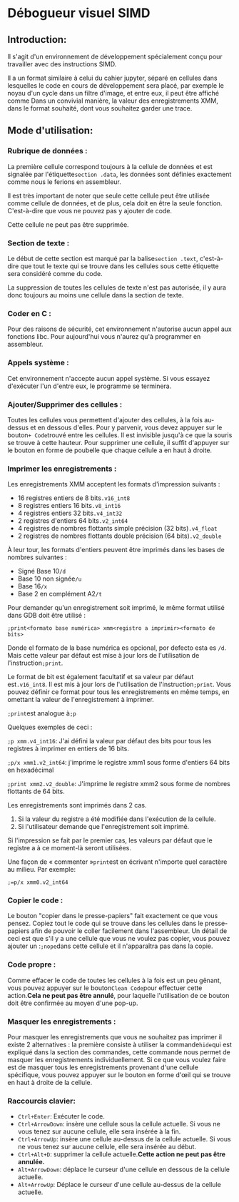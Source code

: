 # Débogueur visuel SIMD

## Introduction:

Il s'agit d'un environnement de développement spécialement conçu pour travailler avec des instructions SIMD.

Il a un format similaire à celui du cahier jupyter, séparé en cellules dans lesquelles le code en cours de développement sera placé, par exemple le noyau d'un cycle dans un filtre d'image, et entre eux, il peut être affiché comme Dans un convivial manière, la valeur des enregistrements XMM, dans le format souhaité, dont vous souhaitez garder une trace.

## Mode d'utilisation:

### Rubrique de données :

La première cellule correspond toujours à la cellule de données et est signalée par l'étiquette`section .data`, les données sont définies exactement comme nous le ferions en assembleur.

Il est très important de noter que seule cette cellule peut être utilisée comme cellule de données, et de plus, cela doit en être la seule fonction. C'est-à-dire que vous ne pouvez pas y ajouter de code.

Cette cellule ne peut pas être supprimée.

### Section de texte :

Le début de cette section est marqué par la balise`section .text`, c'est-à-dire que tout le texte qui se trouve dans les cellules sous cette étiquette sera considéré comme du code.

La suppression de toutes les cellules de texte n'est pas autorisée, il y aura donc toujours au moins une cellule dans la section de texte.

### Coder en C :

Pour des raisons de sécurité, cet environnement n'autorise aucun appel aux fonctions libc. Pour aujourd'hui vous n'aurez qu'à programmer en assembleur.

### Appels système :

Cet environnement n'accepte aucun appel système. Si vous essayez d'exécuter l'un d'entre eux, le programme se terminera.

### Ajouter/Supprimer des cellules :

Toutes les cellules vous permettent d'ajouter des cellules, à la fois au-dessus et en dessous d'elles. Pour y parvenir, vous devez appuyer sur le bouton`+ Code`trouvé entre les cellules. Il est invisible jusqu'à ce que la souris se trouve à cette hauteur.
Pour supprimer une cellule, il suffit d'appuyer sur le bouton en forme de poubelle que chaque cellule a en haut à droite.

### Imprimer les enregistrements :

Les enregistrements XMM acceptent les formats d'impression suivants :

-   16 registres entiers de 8 bits`.v16_int8`
-   8 registres entiers 16 bits`.v8_int16`
-   4 registres entiers 32 bits`.v4_int32`
-   2 registres d'entiers 64 bits`.v2_int64`
-   4 registres de nombres flottants simple précision (32 bits)`.v4_float`
-   2 registres de nombres flottants double précision (64 bits)`.v2_double`

À leur tour, les formats d'entiers peuvent être imprimés dans les bases de nombres suivantes :

-   Signé Base 10`/d`
-   Base 10 non signée`/u`
-   Base 16`/x`
-   Base 2 en complément A2`/t`

Pour demander qu'un enregistrement soit imprimé, le même format utilisé dans GDB doit être utilisé :

`;print<formato base numérica> xmm<registro a imprimir><formato de bits>`

Donde el formato de la base numérica es opcional, por defecto esta es `/d`. Mais cette valeur par défaut est mise à jour lors de l'utilisation de l'instruction`;print`.

Le format de bit est également facultatif et sa valeur par défaut est`.v16_int8`. Il est mis à jour lors de l'utilisation de l'instruction`;print`. Vous pouvez définir ce format pour tous les enregistrements en même temps, en omettant la valeur de l'enregistrement à imprimer.

`;print`est analogue à`;p`

Quelques exemples de ceci :

`;p xmm.v4_int16`: J'ai défini la valeur par défaut des bits pour tous les registres à imprimer en entiers de 16 bits.

`;p/x xmm1.v2_int64`: j'imprime le registre xmm1 sous forme d'entiers 64 bits en hexadécimal

`;print xmm2.v2_double`: J'imprime le registre xmm2 sous forme de nombres flottants de 64 bits.

Les enregistrements sont imprimés dans 2 cas.

1) Si la valeur du registre a été modifiée dans l'exécution de la cellule.
2) Si l'utilisateur demande que l'enregistrement soit imprimé.

Si l'impression se fait par le premier cas, les valeurs par défaut que le registre a à ce moment-là seront utilisées.

Une façon de « commenter »`print`est en écrivant n'importe quel caractère au milieu. Par exemple:

`;=p/x xmm0.v2_int64`

### Copier le code :

Le bouton "copier dans le presse-papiers" fait exactement ce que vous pensez. Copiez tout le code qui se trouve dans les cellules dans le presse-papiers afin de pouvoir le coller facilement dans l'assembleur. Un détail de ceci est que s'il y a une cellule que vous ne voulez pas copier, vous pouvez ajouter un :`;nope`dans cette cellule et il n'apparaîtra pas dans la copie.

### Code propre :

Comme effacer le code de toutes les cellules à la fois est un peu gênant, vous pouvez appuyer sur le bouton`Clean Code`pour effectuer cette action.**Cela ne peut pas être annulé**, pour laquelle l'utilisation de ce bouton doit être confirmée au moyen d'une pop-up.

### Masquer les enregistrements :

Pour masquer les enregistrements que vous ne souhaitez pas imprimer il existe 2 alternatives : la première consiste à utiliser la commande`hide`qui est expliqué dans la section des commandes, cette commande nous permet de masquer les enregistrements individuellement. Si ce que vous voulez faire est de masquer tous les enregistrements provenant d'une cellule spécifique, vous pouvez appuyer sur le bouton en forme d'œil qui se trouve en haut à droite de la cellule.

### Raccourcis clavier:

-   `Ctrl+Enter`: Exécuter le code.
-   `Ctrl+ArrowDown`: insère une cellule sous la cellule actuelle. Si vous ne vous tenez sur aucune cellule, elle sera insérée à la fin.
-   `Ctrl+ArrowUp`: insère une cellule au-dessus de la cellule actuelle. Si vous ne vous tenez sur aucune cellule, elle sera insérée au début.
-   `Ctrl+Alt+D`: supprimer la cellule actuelle.**Cette action ne peut pas être annulée.**
-   `Alt+ArrowDown`: déplace le curseur d'une cellule en dessous de la cellule actuelle.
-   `Alt+ArrowUp`: Déplace le curseur d'une cellule au-dessus de la cellule actuelle.
